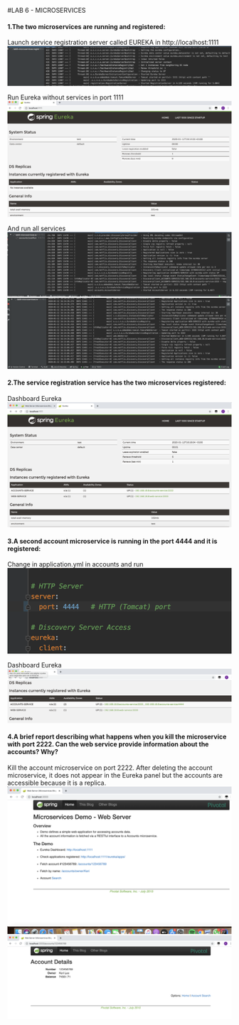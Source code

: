 #LAB 6 - MICROSERVICES
#### 1.The two microservices are running and registered:
Launch service registration server called EUREKA in http://localhost:1111
![1A](Images/1A.png)

Run Eureka without services in port 1111
![1B](Images/1B.png)

And run all services
![2A](Images/2A.png)
![2B](Images/2B.png)

#### 2.The service registration service has the two microservices registered:
Dashboard Eureka
![2C](Images/2C.png)

#### 3.A second account microservice is running in the port 4444 and it is registered:

Change in application.yml in accounts and run
![3A](Images/3A.png)

Dashboard Eureka
![3B](Images/3B.png)

#### 4.A brief report describing what happens when you kill the microservice with port 2222. Can the web service provide information about the accounts? Why?

Kill the account microservice on port 2222.
After deleting the account microservice, it does not appear in the Eureka panel but the accounts are accessible because it is a replica.
![4A](Images/4A.png)
![4B](Images/4B.png)
